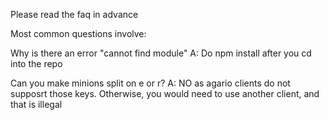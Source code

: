 Please read the faq in advance

Most common questions involve:

Why is there an error "cannot find module"
A: Do npm install after you cd into the repo


Can you make minions split on e or r?
A: NO as agario clients do not supposrt those keys. Otherwise, you would need to use another client, and that is illegal
